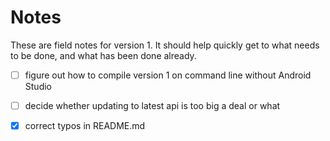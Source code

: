 # Notes

These are field notes for version 1. It should help quickly get to what
needs to be done, and what has been done already.

- [ ] figure out how to compile version 1 on command line without Android Studio
- [ ] decide whether updating to latest api is too big a deal or what
- [x] correct typos in README.md


<!--- 
vim: spell:ft=markdown:tw=72:nonu 
-->

